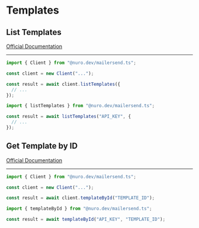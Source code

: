 # Templates

## List Templates

[Official Documentation](https://developers.mailersend.com/api/v1/templates.html#get-templates)

---

```typescript
import { Client } from "@nuro.dev/mailersend.ts";

const client = new Client("...");

const result = await client.listTemplates({
  // ...
});
```

```typescript
import { listTemplates } from "@nuro.dev/mailersend.ts";

const result = await listTemplates("API_KEY", {
  // ...
});
```

## Get Template by ID

[Official Documentation](https://developers.mailersend.com/api/v1/templates.html#get-a-single-template)

---

```typescript
import { Client } from "@nuro.dev/mailersend.ts";

const client = new Client("...");

const result = await client.templateById("TEMPLATE_ID");
```

```typescript
import { templateById } from "@nuro.dev/mailersend.ts";

const result = await templateById("API_KEY", "TEMPLATE_ID");
```
